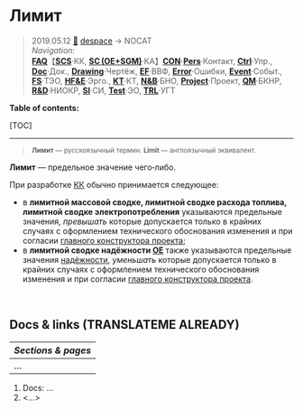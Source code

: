 # Лимит
> 2019.05.12 [🚀](../../index/index.md) [despace](index.md) → NOCAT  
> *Navigation:*  
> **[FAQ](faq.md)**【**[SCS](scs.md)**·КК, **[SC (OE+SGM)](sc.md)**·КА】**[CON](contact.md)·[Pers](person.md)**·Контакт, **[Ctrl](control.md)**·Упр., **[Doc](doc.md)**·Док., **[Drawing](drawing.md)**·Чертёж, **[EF](ef.md)**·ВВФ, **[Error](error.md)**·Ошибки, **[Event](event.md)**·Событ., **[FS](fs.md)**·ТЭО, **[HF&E](hfe.md)**·Эрго., **[KT](kt.md)**·КТ, **[N&B](nnb.md)**·БНО, **[Project](project.md)**·Проект, **[QM](qm.md)**·БКНР, **[R&D](rnd.md)**·НИОКР, **[SI](si.md)**·СИ, **[Test](test.md)**·ЭО, **[TRL](trl.md)**·УГТ

**Table of contents:**

[TOC]

---

> <small>**Лимит** — русскоязычный термин. **Limit** — англоязычный эквивалент.</small>

**Лимит** — предельное значение чего‑либо.

При разработке [КК](scs.md) обычно принимается следующее:

   - в **лимитной массовой сводке, лимитной сводке расхода топлива, лимитной сводке электропотребления** указываются предельные значения, *превышать* которые допускается только в крайних случаях с оформлением технического обоснования изменения и при согласии [главного конструктора проекта](mgmt.md);
   - в **лимитной сводке надёжности [OE](sc.md)** также указываются предельные значения [надёжности](qm.md), *уменьшать* которые допускается только в крайних случаях с оформлением технического обоснования изменения и при согласии [главного конструктора проекта](mgmt.md).



<p style="page-break-after:always"> </p>

## Docs & links (TRANSLATEME ALREADY)
|*Sections & pages*|
|:-|
|…|

   1. Docs: …
   1. <…>

